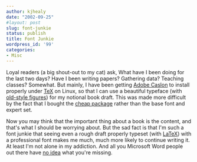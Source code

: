 ```yaml
---
author: kjhealy
date: "2002-09-25"
#layout: post
slug: font-junkie
status: publish
title: Font Junkie
wordpress_id: '99'
categories:
- Misc
---
```


Loyal readers (a big shout-out to my cat) ask, What have I been doing for the last two days? Have I been writing papers? Gathering data? Teaching classes? Somewhat. But mainly, I have been getting [Adobe Caslon](http://www.adobe.com/type/browser/P/P_180.jhtml) to install properly under [TeX](http://www.tug.org/) on Linux, so that I can use a beautiful typeface (with [old-style figures](http://www.adobe.com/type/browser/F/CASF/F_CASF-10105000.jhtml)) for my notional book draft. This was made more difficult by the fact that I bought the [cheap package](http://www.adobe.com/type/browser/P/P_913.jhtml) rather than the base font and expert set.

Now you may think that the important thing about a book is the content, and that's what I should be worrying about. But the sad fact is that I'm such a font junkie that seeing even a rough draft properly typeset (with [LaTeX](http://www.adobe.com/type/browser/P/P_913.jhtml)) with a professional font makes me much, much more likely to continue writing it. At least I'm not alone in my addiction. And all you Microsoft Word people out there have [no idea](http://ricardo.ecn.wfu.edu/~cottrell/wp.html) what you're missing.
